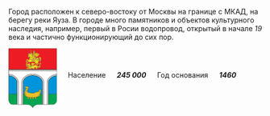 <!--2021-10-19 00:40:04-->
Город расположен к северо-востоку от Москвы на границе с МКАД, на берегу реки Яуза.
В городе много памятников и объектов культурного наследия, например, первый в Росии водопровод,
открытый в начале *19* века и частично функционирующий до сих пор.

<img src="Mytishchi.png" align="middle" width="96px"> &emsp; 
Население &emsp; ***245 000*** &emsp;
Год основания &emsp; ***1460***
